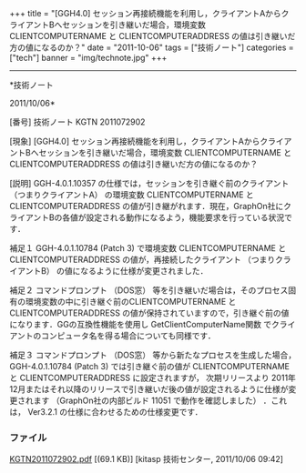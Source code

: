 ﻿+++
title = "[GGH4.0] セッション再接続機能を利用し，クライアントAからクライアントBへセッションを引き継いだ場合，環境変数 CLIENTCOMPUTERNAME と CLIENTCOMPUTERADDRESS の値は引き継いだ方の値になるのか？"
date = "2011-10-06"
tags = ["技術ノート"]
categories = ["tech"]
banner = "img/technote.jpg"
+++

-----------------------------------------------------------------------------------------------------------------------------

*技術ノート

2011/10/06*


[番号]
技術ノート KGTN 2011072902

[現象]
[GGH4.0]
セッション再接続機能を利用し，クライアントAからクライアントBへセッションを引き継いだ場合，環境変数
CLIENTCOMPUTERNAME と CLIENTCOMPUTERADDRESS
の値は引き継いだ方の値になるのか？

[説明]
GGH-4.0.1.10357 の仕様では，セッションを引き継ぐ前のクライアント
（つまりクライアントA） の環境変数 CLIENTCOMPUTERNAME と
CLIENTCOMPUTERADDRESS
の値が引き継がれます．現在，GraphOn社にクライアントBの各値が設定される動作になるよう，機能要求を行っている状況です．

補足１
GGH-4.0.1.10784 (Patch 3) で環境変数 CLIENTCOMPUTERNAME と
CLIENTCOMPUTERADDRESS の値が，再接続したクライアント
（つまりクライアントB） の値になるように仕様が変更されました．

補足２
コマンドプロンプト （DOS窓）
等を引き継いだ場合は，そのプロセス固有の環境変数の中に引き継ぐ前のCLIENTCOMPUTERNAME
と CLIENTCOMPUTERADDRESS
の値が保持されていますので，引き継ぐ前の値になります．GGの互換性機能を使用し
GetClientComputerName関数
でクライアントのコンピュータ名を得る場合についても同様です．

補足３
コマンドプロンプト （DOS窓） 等から新たなプロセスを生成した場合，
GGH-4.0.1.10784 (Patch 3) では引き継ぐ前の値が CLIENTCOMPUTERNAME と
CLIENTCOMPUTERADDRESS に設定されますが， 次期リリースより
2011年12月またはそれ以降のリリースで引き継いだ後の値が設定されるように仕様が変更されます
（GraphOn社の内部ビルド 11051 で動作を確認しました） ．これは， Ver3.2.1
の仕様に合わせるための仕様変更です．


### ファイル

 
 


[KGTN2011072902.pdf](http://techreport.kitasp.net/attachments/download/586/KGTN2011072902.pdf)
 [(69.1 KB)] [kitasp 技術センター, 2011/10/06
09:42]


 


 

